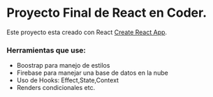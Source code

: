 # Proyecto Final de React en Coder.

Este proyecto esta creado con React [Create React App](https://github.com/facebook/create-react-app).


### Herramientas que use:

* Boostrap para manejo de estilos
* Firebase para manejar una base de datos en la nube
* Uso de Hooks: Effect,State,Context
* Renders condicionales etc.








